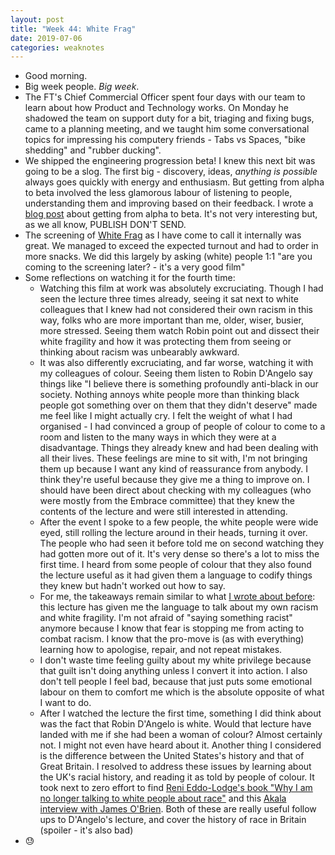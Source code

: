 ```yaml
---
layout: post
title: "Week 44: White Frag"
date: 2019-07-06
categories: weaknotes
---
```

* Good morning.
* Big week people. _Big week_.
* The FT's Chief Commercial Officer spent four days with our team to learn about how Product and Technology works. On Monday he shadowed the team on support duty for a bit, triaging and fixing bugs, came to a planning meeting, and we taught him some conversational topics for impressing his computery friends - Tabs vs Spaces, "bike shedding" and "rubber ducking".
* We shipped the engineering progression beta! I knew this next bit was going to be a slog. The first big - discovery, ideas, _anything is possible_ always goes quickly with energy and enthusiasm. But getting from alpha to beta involved the less glamorous labour of listening to people, understanding them and improving based on their feedback. I wrote a [blog post](https://medium.com/ft-product-technology/career-progression-framework-update-a2eb23115422) about getting from alpha to beta. It's not very interesting but, as we all know, PUBLISH DON'T SEND.
* The screening of [White Frag](https://www.youtube.com/watch?v=45ey4jgoxeU) as I have come to call it internally was great. We managed to exceed the expected turnout and had to order in more snacks. We did this largely by asking (white) people 1:1 "are you coming to the screening later? - it's a very good film"
* Some reflections on watching it for the fourth time:
  * Watching this film at work was absolutely excruciating. Though I had seen the lecture three times already, seeing it sat next to white colleagues that I knew had not considered their own racism in this way, folks who are more important than me, older, wiser, busier, more stressed. Seeing them watch Robin point out and dissect their white fragility and how it was protecting them from seeing or thinking about racism was unbearably awkward.
  * It was also differently excruciating, and far worse, watching it with my colleagues of colour. Seeing them listen to Robin D'Angelo say things like "I believe there is something profoundly anti-black in our society. Nothing annoys white people more than thinking black people got something over on them that they didn't deserve" made me feel like I might actually cry. I felt the weight of what I had organised - I had convinced a group of people of colour to come to a room and listen to the many ways in which they were at a disadvantage. Things they already knew and had been dealing with all their lives. These feelings are mine to sit with, I'm not bringing them up because I want any kind of reassurance from anybody. I think they're useful because they give me a thing to improve on. I should have been direct about checking with my colleagues (who were mostly from the Embrace committee) that they knew the contents of the lecture and were still interested in attending.
  * After the event I spoke to a few people, the white people were wide eyed, still rolling the lecture around in their heads, turning it over. The people who had seen it before told me on second watching they had gotten more out of  it. It's very dense so there's a lot to miss the first time. I heard from some people of colour that they also found the lecture useful as it had given them a language to codify things they knew but hadn't worked out how to say.
  * For me, the takeaways remain similar to what [I wrote about before](https://alicebartlett.co.uk/blog/weaknotes-31): this lecture has given me the language to talk about my own racism and white fragility. I'm not afraid of "saying something racist" anymore because I know that fear is stopping me from acting to combat racism. I know that the pro-move is (as with everything) learning how to apologise, repair, and not repeat mistakes.
  * I don't waste time feeling guilty about my white privilege because that guilt isn't doing anything unless I convert it into action. I also don't tell people I feel bad, because that just puts some emotional labour on them to comfort me which is the absolute opposite of what I want to do.
  * After I watched the lecture the first time, something I did think about was the fact that Robin D'Angelo is white. Would that lecture have landed with me if she had been a woman of colour? Almost certainly not. I might not even have heard about it. Another thing I considered is the difference between the United States's history and that of Great Britain. I resolved to address these issues by learning about the UK's racial history, and reading it as told by people of colour. It took next to zero effort to find [Reni Eddo-Lodge's book "Why I am no longer talking to white people about race"](https://www.audible.co.uk/pd/Why-Im-No-Longer-Talking-to-White-People-About-Race-Audiobook/B06XGLP7NP?source_code=M2M14DFT1BkSH082015011R&ds_rl=1235779) and this [Akala interview with James O'Brien](https://soundcloud.com/user-957591628/32-akala-race-and-class-in-the-ruins-of-empire). Both of these are really useful follow ups to D'Angelo's lecture, and cover the history of race in Britain (spoiler - it's also bad)
* 😓
